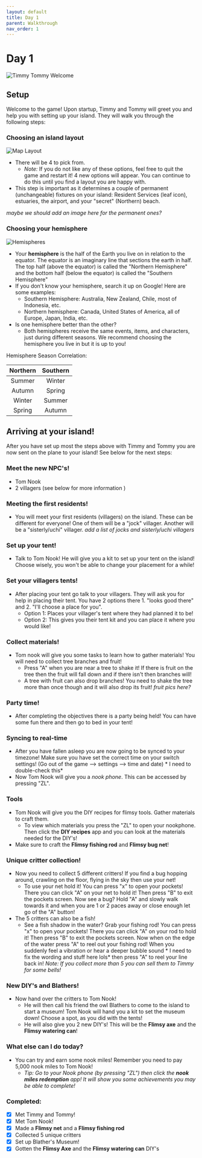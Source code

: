 ```yaml
---
layout: default
title: Day 1
parent: Walkthrough
nav_order: 1
---
```


# Day 1

![Timmy Tommy Welcome](/acnhbeginners/assets/tt_welcome.jpg)

## Setup
Welcome to the game! Upon startup, Timmy and Tommy will greet you and help you with setting up your island. They will walk you through the following steps:

### Choosing an island layout

![Map Layout](/acnhbeginners/assets/tt_maps.jpg)

- There will be 4 to pick from.
  - *Note:* If you do not like any of these options, feel free to quit the game and restart it! 4 new options will appear. You can continue to do this until you find a layout you are happy with.
- This step is important as it determines a couple of permanent (unchangeable) fixtures on your island: Resident Services (leaf icon), estuaries, the airport, and your "secret" (Northern) beach. 


*maybe we should add an image here for the permanent ones?*

### Choosing your hemisphere

![Hemispheres](/acnhbeginners/assets/hemispheres.png)

- Your **hemisphere** is the half of the Earth you live on in relation to the equator. The equator is an imaginary line that sections the earth in half. The top half (above the equator) is called the "Northern Hemisphere" and the bottom half (below the equator) is called the "Southern Hemisphere"
- If you don't know your hemisphere, search it up on Google! Here are some examples:
  - Southern Hemisphere: Australia, New Zealand, Chile, most of Indonesia, etc.
  - Northern hemisphere: Canada, United States of America, all of Europe, Japan, India, etc.
- Is one hemisphere better than the other?
  - Both hemispheres receive the same events, items, and characters, just during different seasons. We recommend choosing the hemisphere you live in but it is up to you!

Hemisphere Season Correlation:

| Northern | Southern |
|:--------:|:--------:|
|  Summer  |  Winter  |
|  Autumn  |  Spring  |
|  Winter  |  Summer  |
|  Spring  |  Autumn  |

## Arriving at your island!
After you have set up most the steps above with Timmy and Tommy you are now sent on the plane to your island! See below for the next steps:

### Meet the new NPC's!
- Tom Nook
- 2 villagers (see below for more information )

### Meeting the first residents!

- You will meet your first residents (villagers) on the island. These can be different for everyone! One of them will be a "jock" villager. Another will be a "sisterly/uchi" villager.
*add a list of jocks and sisterly/uchi villagers*

### Set up your tent!
- Talk to Tom Nook! He will give you a kit to set up your tent on the island! Choose wisely, you won't be able to change your placement for a while!

### Set your villagers tents!
- After placing your tent go talk to your villagers. They will ask you for help in placing their tent. You have 2 options there 1. "looks good there" and 2. "I'll choose a place for you".
  - Option 1: Places your villager's tent where they had planned it to be!
  - Option 2: This gives you their tent kit and you can place it where you would like!

### Collect materials!
- Tom nook will give you some tasks to learn how to gather materials! You will need to collect tree branches and fruit!
  - Press "A" when you are near a tree to shake it! If there is fruit on the tree then the fruit will fall down and if there isn't then branches will!
  - A tree with fruit can also drop branches! You need to shake the tree more than once though and it will also drop its fruit!
*fruit pics here?*

### Party time!
- After completing the objectives there is a party being held! You can have some fun there and then go to bed in your tent!

### Syncing to real-time
- After you have fallen asleep you are now going to be synced to your timezone! Make sure you have set the correct time on your switch settings! (Go out of the game --> settings --> time and date) * I need to double-check this*
- Now Tom Nook will give you a *nook phone*. This can be accessed by pressing "ZL".

### Tools
- Tom Nook will give you the DIY recipes for flimsy tools. Gather materials to craft them.
  - To view which materials you press the  "ZL" to open your nookphone. Then click the **DIY recipes** app and you can look at the materials needed for the DIY's!
- Make sure to craft the **Flimsy fishing rod** and **Flimsy bug net**!

### Unique critter collection!
- Now you need to collect 5 different critters! If you find a bug hopping around, crawling on the floor, flying in the sky then use your net!
  - To use your net hold it! You can press "x" to open your pockets! There you can click "A" on your net to hold it! Then press "B" to exit the pockets screen. Now see a bug? Hold "A" and slowly walk towards it and when you are 1 or 2 paces away or close enough let go of the "A" button!
- The 5 critters can also be a fish! 
  - See a fish shadow in the water? Grab your fishing rod! You can press "x" to open your pockets! There you can click "A" on your rod to hold it! Then press "B" to exit the pockets screen. Now when on the edge of the water press "A" to reel out your fishing rod! When you suddenly feel a vibration or hear a deeper bubble sound * I need to fix the wording and stuff here lols* then press "A" to reel your line back in!
  *Note: If you collect more than 5 you can sell them to Timmy for some bells!*

### New DIY's and Blathers!
- Now hand over the critters to Tom Nook! 
  - He will then call his friend the owl Blathers to come to the island to start a museum! Tom Nook will hand you a kit to set the museum down! Choose a spot, as you did with the tents!
  - He will also give you 2 new DIY's! This will be the **Flimsy axe** and the **Flimsy watering can**!

### What else can I do today?
- You can try and earn some nook miles! Remember you need to pay 5,000 nook miles to Tom Nook!
  - *Tip: Go to your Nook phone (by pressing "ZL") then click the **nook miles redemption** app! It will show you some achievements you may be able to complete!*
  
### Completed:
- [x] Met Timmy and Tommy!
- [x] Met Tom Nook!
- [x] Made a **Flimsy net** and a **Flimsy fishing rod**
- [x] Collected 5 unique critters
- [x] Set up Blather's Museum!
- [x] Gotten the **Flimsy Axe** and the **Flimsy watering can** DIY's
